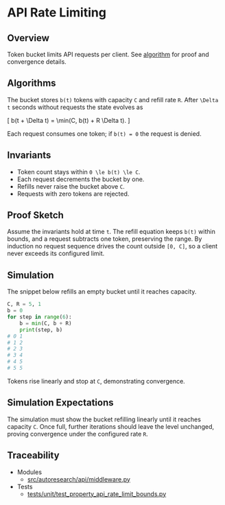 # API Rate Limiting

## Overview

Token bucket limits API requests per client. See [algorithm][alg] for proof and
convergence details.

## Algorithms

The bucket stores ``b(t)`` tokens with capacity ``C`` and refill rate ``R``.
After ``\Delta t`` seconds without requests the state evolves as

\[
b(t + \Delta t) = \min(C, b(t) + R \Delta t).
\]

Each request consumes one token; if ``b(t) = 0`` the request is denied.

## Invariants

- Token count stays within ``0 \le b(t) \le C``.
- Each request decrements the bucket by one.
- Refills never raise the bucket above ``C``.
- Requests with zero tokens are rejected.

## Proof Sketch

Assume the invariants hold at time ``t``. The refill equation keeps
``b(t)`` within bounds, and a request subtracts one token, preserving the
range. By induction no request sequence drives the count outside
``[0, C]``, so a client never exceeds its configured limit.

## Simulation

The snippet below refills an empty bucket until it reaches capacity.

```python
C, R = 5, 1
b = 0
for step in range(6):
    b = min(C, b + R)
    print(step, b)
# 0 1
# 1 2
# 2 3
# 3 4
# 4 5
# 5 5
```

Tokens rise linearly and stop at ``C``, demonstrating convergence.

## Simulation Expectations

The simulation must show the bucket refilling linearly until it reaches
capacity ``C``. Once full, further iterations should leave the level
unchanged, proving convergence under the configured rate ``R``.

## Traceability


- Modules
  - [src/autoresearch/api/middleware.py][m1]
- Tests
  - [tests/unit/test_property_api_rate_limit_bounds.py][t1]

[m1]: ../../src/autoresearch/api/middleware.py
[t1]: ../../tests/unit/test_property_api_rate_limit_bounds.py

[alg]: ../algorithms/api_rate_limiting.md
